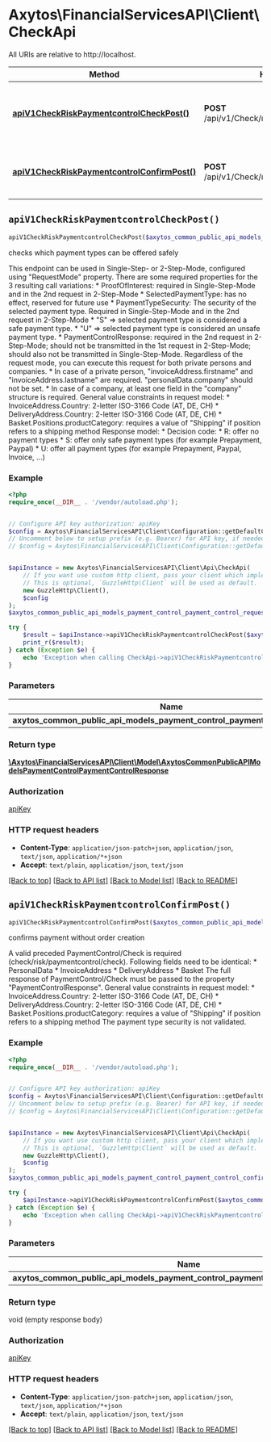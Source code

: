 # Axytos\FinancialServicesAPI\Client\CheckApi

All URIs are relative to http://localhost.

Method | HTTP request | Description
------------- | ------------- | -------------
[**apiV1CheckRiskPaymentcontrolCheckPost()**](CheckApi.md#apiV1CheckRiskPaymentcontrolCheckPost) | **POST** /api/v1/Check/risk/paymentcontrol/check | checks which payment types can be offered safely
[**apiV1CheckRiskPaymentcontrolConfirmPost()**](CheckApi.md#apiV1CheckRiskPaymentcontrolConfirmPost) | **POST** /api/v1/Check/risk/paymentcontrol/confirm | confirms payment without order creation


## `apiV1CheckRiskPaymentcontrolCheckPost()`

```php
apiV1CheckRiskPaymentcontrolCheckPost($axytos_common_public_api_models_payment_control_payment_control_request): \Axytos\FinancialServicesAPI\Client\Model\AxytosCommonPublicAPIModelsPaymentControlPaymentControlResponse
```

checks which payment types can be offered safely

This endpoint can be used in Single-Step- or 2-Step-Mode, configured using \"RequestMode\" property.  There are some required properties for the 3 resulting call variations:  * ProofOfInterest: required in Single-Step-Mode and in the 2nd request in 2-Step-Mode  * SelectedPaymentType: has no effect, reserved for future use  * PaymentTypeSecurity: The security of the selected payment type. Required in Single-Step-Mode and in the 2nd request in 2-Step-Mode    * \"S\" => selected payment type is considered a safe payment type.    * \"U\" => selected payment type is considered an unsafe payment type.  * PaymentControlResponse: required in the 2nd request in 2-Step-Mode; should not be transmitted in the 1st request in 2-Step-Mode; should also not be transmitted in Single-Step-Mode.                Regardless of the request mode, you can execute this request for both private persons and companies.  * In case of a private person, \"invoiceAddress.firstname\" and \"invoiceAddress.lastname\" are required. \"personalData.company\" should not be set.  * In case of a company, at least one field in the \"company\" structure is required.                General value constraints in request model:  * InvoiceAddress.Country: 2-letter ISO-3166 Code (AT, DE, CH)  * DeliveryAddress.Country: 2-letter ISO-3166 Code (AT, DE, CH)  * Basket.Positions.productCategory: requires a value of \"Shipping\" if position refers to a shipping method                Response model:  * Decision code:    * R: offer no payment types    * S: offer only safe payment types (for example Prepayment, Paypal)    * U: offer all payment types (for example Prepayment, Paypal, Invoice, ...)

### Example

```php
<?php
require_once(__DIR__ . '/vendor/autoload.php');


// Configure API key authorization: apiKey
$config = Axytos\FinancialServicesAPI\Client\Configuration::getDefaultConfiguration()->setApiKey('X-API-KEY', 'YOUR_API_KEY');
// Uncomment below to setup prefix (e.g. Bearer) for API key, if needed
// $config = Axytos\FinancialServicesAPI\Client\Configuration::getDefaultConfiguration()->setApiKeyPrefix('X-API-KEY', 'Bearer');


$apiInstance = new Axytos\FinancialServicesAPI\Client\Api\CheckApi(
    // If you want use custom http client, pass your client which implements `GuzzleHttp\ClientInterface`.
    // This is optional, `GuzzleHttp\Client` will be used as default.
    new GuzzleHttp\Client(),
    $config
);
$axytos_common_public_api_models_payment_control_payment_control_request = new \Axytos\FinancialServicesAPI\Client\Model\AxytosCommonPublicAPIModelsPaymentControlPaymentControlRequest(); // \Axytos\FinancialServicesAPI\Client\Model\AxytosCommonPublicAPIModelsPaymentControlPaymentControlRequest

try {
    $result = $apiInstance->apiV1CheckRiskPaymentcontrolCheckPost($axytos_common_public_api_models_payment_control_payment_control_request);
    print_r($result);
} catch (Exception $e) {
    echo 'Exception when calling CheckApi->apiV1CheckRiskPaymentcontrolCheckPost: ', $e->getMessage(), PHP_EOL;
}
```

### Parameters

Name | Type | Description  | Notes
------------- | ------------- | ------------- | -------------
 **axytos_common_public_api_models_payment_control_payment_control_request** | [**\Axytos\FinancialServicesAPI\Client\Model\AxytosCommonPublicAPIModelsPaymentControlPaymentControlRequest**](../Model/AxytosCommonPublicAPIModelsPaymentControlPaymentControlRequest.md)|  | [optional]

### Return type

[**\Axytos\FinancialServicesAPI\Client\Model\AxytosCommonPublicAPIModelsPaymentControlPaymentControlResponse**](../Model/AxytosCommonPublicAPIModelsPaymentControlPaymentControlResponse.md)

### Authorization

[apiKey](../../README.md#apiKey)

### HTTP request headers

- **Content-Type**: `application/json-patch+json`, `application/json`, `text/json`, `application/*+json`
- **Accept**: `text/plain`, `application/json`, `text/json`

[[Back to top]](#) [[Back to API list]](../../README.md#endpoints)
[[Back to Model list]](../../README.md#models)
[[Back to README]](../../README.md)

## `apiV1CheckRiskPaymentcontrolConfirmPost()`

```php
apiV1CheckRiskPaymentcontrolConfirmPost($axytos_common_public_api_models_payment_control_payment_control_confirm_request)
```

confirms payment without order creation

A valid preceded PaymentControl/Check is required (check/risk/paymentcontrol/check). Following fields need to be identical:  * PersonalData  * InvoiceAddress  * DeliveryAddress  * Basket  The full response of PaymentControl/Check must be passed to the property \"PaymentControlResponse\".    General value constraints in request model:  * InvoiceAddress.Country: 2-letter ISO-3166 Code (AT, DE, CH)  * DeliveryAddress.Country: 2-letter ISO-3166 Code (AT, DE, CH)  * Basket.Positions.productCategory: requires a value of \"Shipping\" if position refers to a shipping method    The payment type security is not validated.

### Example

```php
<?php
require_once(__DIR__ . '/vendor/autoload.php');


// Configure API key authorization: apiKey
$config = Axytos\FinancialServicesAPI\Client\Configuration::getDefaultConfiguration()->setApiKey('X-API-KEY', 'YOUR_API_KEY');
// Uncomment below to setup prefix (e.g. Bearer) for API key, if needed
// $config = Axytos\FinancialServicesAPI\Client\Configuration::getDefaultConfiguration()->setApiKeyPrefix('X-API-KEY', 'Bearer');


$apiInstance = new Axytos\FinancialServicesAPI\Client\Api\CheckApi(
    // If you want use custom http client, pass your client which implements `GuzzleHttp\ClientInterface`.
    // This is optional, `GuzzleHttp\Client` will be used as default.
    new GuzzleHttp\Client(),
    $config
);
$axytos_common_public_api_models_payment_control_payment_control_confirm_request = new \Axytos\FinancialServicesAPI\Client\Model\AxytosCommonPublicAPIModelsPaymentControlPaymentControlConfirmRequest(); // \Axytos\FinancialServicesAPI\Client\Model\AxytosCommonPublicAPIModelsPaymentControlPaymentControlConfirmRequest

try {
    $apiInstance->apiV1CheckRiskPaymentcontrolConfirmPost($axytos_common_public_api_models_payment_control_payment_control_confirm_request);
} catch (Exception $e) {
    echo 'Exception when calling CheckApi->apiV1CheckRiskPaymentcontrolConfirmPost: ', $e->getMessage(), PHP_EOL;
}
```

### Parameters

Name | Type | Description  | Notes
------------- | ------------- | ------------- | -------------
 **axytos_common_public_api_models_payment_control_payment_control_confirm_request** | [**\Axytos\FinancialServicesAPI\Client\Model\AxytosCommonPublicAPIModelsPaymentControlPaymentControlConfirmRequest**](../Model/AxytosCommonPublicAPIModelsPaymentControlPaymentControlConfirmRequest.md)|  | [optional]

### Return type

void (empty response body)

### Authorization

[apiKey](../../README.md#apiKey)

### HTTP request headers

- **Content-Type**: `application/json-patch+json`, `application/json`, `text/json`, `application/*+json`
- **Accept**: `text/plain`, `application/json`, `text/json`

[[Back to top]](#) [[Back to API list]](../../README.md#endpoints)
[[Back to Model list]](../../README.md#models)
[[Back to README]](../../README.md)
